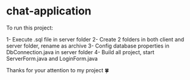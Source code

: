 # chat-application

To run this project:

1- Execute .sql file in server folder
2- Create 2 folders in both client and server folder, rename as archive
3- Config database properties in DbConnection.java in server folder 
4- Build all project, start ServerForm.java and LoginForm.java

Thanks for your attention to my project :four_leaf_clover: